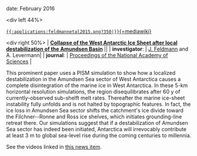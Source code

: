 date: February 2016

\<div left 44%\>

[`{{:applications:feldmannetal2015.png?350|}}`{=mediawiki}](http://www.pnas.org/content/112/46/14191.abstract)


\<div right 50%\> \| **[Collapse of the West Antarctic Ice Sheet after
local destabilization of the Amundsen
Basin](http://www.pnas.org/content/112/46/14191.abstract)**
\|\| \| **investigator**: \| [J.
Feldmann](http://www.pik-potsdam.de/~johfeld/) and A.
Levermann\| \| **journal**: \| [Proceedings of the National Academy
of Sciences](http://www.pnas.org/) \|

This prominent paper uses a PISM simulation to show how a localized
destabilization in the Amundsen Sea sector of West Antarctica causes a
complete disintegration of the marine ice in West Antarctica. In these
5-km horizontal resolution simulations, the region disequilibrates after
60 y of currently-observed sub-shelft melt rates. Thereafter the marine
ice-sheet instability fully unfolds and is not halted by topographic
features. In fact, the ice loss in Amundsen Sea sector shifts the
catchment\'s ice divide toward the Filchner--Ronne and Ross ice shelves,
which initiates grounding-line retreat there. Our simulations suggest
that if a destabilization of Amundsen Sea sector has indeed been
initiated, Antarctica will irrevocably contribute at least 3 m to global
sea-level rise during the coming centuries to millennia.

See the videos linked in [this news
item](news:nostoppingafteramundsen_1115).



